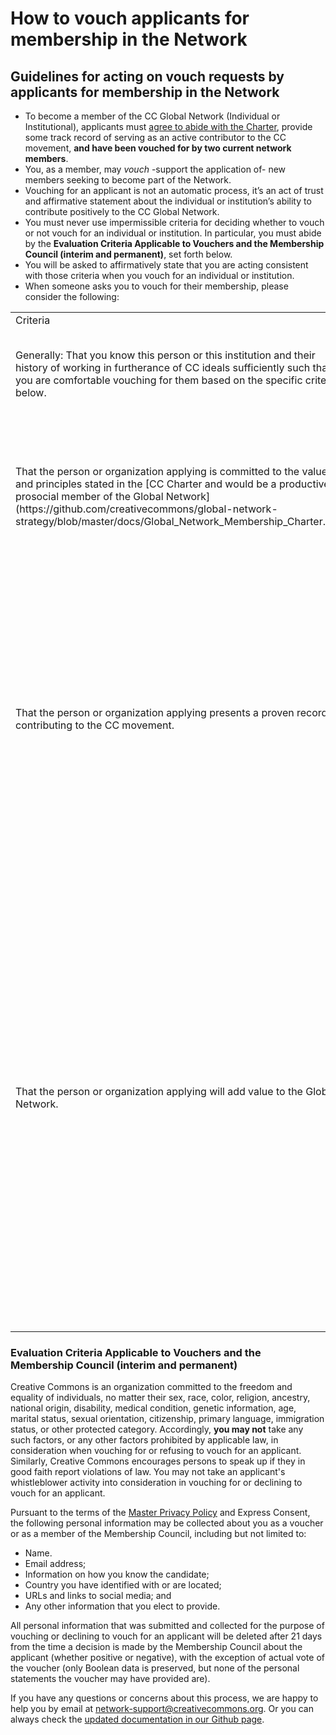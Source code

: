 # **How to vouch** applicants for membership in the Network

## Guidelines for acting on vouch requests by applicants for membership in the Network

* To become a member of the CC Global Network (Individual or Institutional), applicants must [agree to abide with the Charter](https://github.com/creativecommons/global-network-strategy/blob/master/docs/Global_Network_Membership_Charter.md), provide some track record of serving as an active contributor to the CC movement, **and have been vouched for by two current network members**.
* You, as a member, may *vouch* -support  the application of- new members seeking to become part of the Network. 
* Vouching for an applicant is not an automatic process, it’s an act of trust and affirmative statement about the individual or institution’s ability to contribute positively to the CC Global Network. 
* You must never use impermissible criteria for deciding whether to vouch or not vouch for an individual or institution. In particular, you must abide by the **Evaluation Criteria Applicable to Vouchers and the Membership Council (interim and permanent)**, set forth below. 
* You will be asked to affirmatively state that you are acting consistent with those criteria when you vouch for an individual or institution.
* When someone asks you to vouch for their membership, please consider the following:

<table>
  <tr>
    <td>Criteria</td>
    <td>Examples</td>
  </tr>
  <tr>
    <td>Generally: That you know this person or this institution and their history of working in furtherance of CC ideals sufficiently such that you are comfortable vouching for them based on the specific criteria below.</td>
    <td>Are you willing to work with this person or institution without reservation? </td>
  </tr>
  <tr>
    <td>That the person or organization applying is committed to the values and principles stated in the [CC Charter and would be a productive, prosocial member of the Global Network](https://github.com/creativecommons/global-network-strategy/blob/master/docs/Global_Network_Membership_Charter.md). </td>
    <td>You are familiar with the person or organization and you reasonably believe she will comply with the values and principles of the Charter.</td>
  </tr>
  <tr>
    <td>That the person or organization applying presents a proven record of contributing to the CC movement. </td>
    <td>- The person or organization has dedicated efforts to stewarding the licenses
- The person has developed or promoted OER projects in the past. 
- The person has been a long time contributor to copyright reform consistent with CC’s mission </td>
  </tr>
  <tr>
    <td>That the person or organization applying will add value to the Global Network.</td>
    <td>- The person is providing expertise in an area involving "open" or the “commons” in which CC doesn't have many voices 
- The applicant is connected to related organizations that operate in the sphere of “open” and the “commons”, with which we may work in the future to advance CC’s mission
- The person has demonstrated that they have capabilities or expertise that are relevant to the work of the Global Network</td>
  </tr>
</table>

### Evaluation Criteria Applicable to Vouchers and the Membership Council (interim and permanent)

Creative Commons is an organization committed to the freedom and equality of individuals, no matter their sex, race, color, religion, ancestry, national origin, disability, medical condition, genetic information, age, marital status, sexual orientation, citizenship, primary language, immigration status, or other protected category. Accordingly, **you may not** take any such factors, or any other factors prohibited by applicable law, in consideration when vouching for or refusing to vouch for an applicant. Similarly, Creative Commons encourages persons to speak up if they in good faith report violations of law. You may not take an applicant's whistleblower activity into consideration in vouching for or declining to vouch for an applicant.

Pursuant to the terms of the [Master Privacy Policy](https://creativecommons.org/privacy/) and Express Consent, the following personal information may be collected about you as a voucher or as a member of the Membership Council, including but not limited to:

* Name.
* Email address;
* Information on how you know the candidate;
* Country you have identified with or are located;
* URLs and links to social media; and
* Any other information that you elect to provide.

All personal information that was submitted and collected for the purpose of vouching or declining to vouch for an applicant will be deleted after 21 days from the time a decision is made by the Membership Council about the applicant (whether positive or negative), with the exception of actual vote of the voucher (only Boolean data is preserved, but none of the personal statements the voucher may have provided are).

If you have any questions or concerns about this process, we are happy to help you by email at network-support@creativecommons.org. Or you can always check the [updated documentation in our Github page](https://github.com/creativecommons/global-network-strategy).
